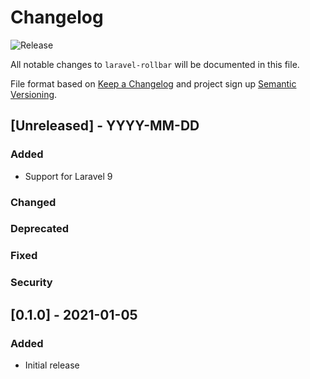 # Changelog

![Release](https://img.shields.io/badge/Release-x.x.x-blue.svg)

All notable changes to `laravel-rollbar` will be documented in this file.

File format based on [Keep a Changelog](https://keepachangelog.com/en/1.0.0/) and project sign
up [Semantic Versioning](https://semver.org/spec/v2.0.0.html).

## [Unreleased] - YYYY-MM-DD

### Added

- Support for Laravel 9

### Changed

### Deprecated

### Fixed

### Security

## [0.1.0] - 2021-01-05

### Added

- Initial release
